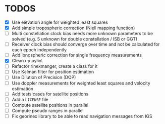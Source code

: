 # TODOS

- [x] Use elevation angle for weighted least squares
- [x] Add simple tropospheric correction (Niell mapping function)
- [ ] Multi constellation clock bias needs more unknown parameters to be solved (e.g. 5 unknown for double constellation / ISB or GGT)
- [ ] Receiver clock bias should converge over time and not be calculated for each epoch independently
- [ ] Add ionospheric correction for single frequency measurements
- [x] Clean up pylint
- [ ] Refactor rinexmanger, create a class for it
- [ ] Use Kalman filter for position estimation
- [ ] Use Dilution of Precision (DOP)
- [ ] Use doppler measurements for weighted least squares and velocity estimation
- [ ] Add tests cases for satellite positions
- [ ] Add a `LICENSE` file
- [ ] Compute satellite positions in parallel
- [ ] Compute pseudo ranges in parallel
- [ ] Fix georinex library to be able to read navigation messages from IGS
